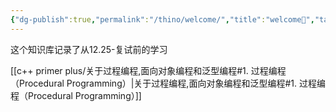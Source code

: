 ```yaml
---
{"dg-publish":true,"permalink":"/thino/welcome/","title":"welcome🥳","tags":["日记","gardenEntry","gardenEntry","gardenEntry"]}
---
```




这个知识库记录了从12.25-复试前的学习

[[c++ primer plus/关于过程编程,面向对象编程和泛型编程#1. 过程编程（Procedural Programming）\|关于过程编程,面向对象编程和泛型编程#1. 过程编程（Procedural Programming）]]
